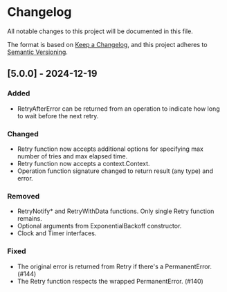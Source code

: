 # Changelog

All notable changes to this project will be documented in this file.

The format is based on [Keep a Changelog](https://keepachangelog.com/en/1.1.0/),
and this project adheres to [Semantic Versioning](https://semver.org/spec/v2.0.0.html).

## [5.0.0] - 2024-12-19

### Added

- RetryAfterError can be returned from an operation to indicate how long to wait before the next retry.

### Changed

- Retry function now accepts additional options for specifying max number of tries and max elapsed time.
- Retry function now accepts a context.Context.
- Operation function signature changed to return result (any type) and error.

### Removed

- RetryNotify* and RetryWithData functions. Only single Retry function remains.
- Optional arguments from ExponentialBackoff constructor.
- Clock and Timer interfaces.

### Fixed

- The original error is returned from Retry if there's a PermanentError. (#144)
- The Retry function respects the wrapped PermanentError. (#140)
